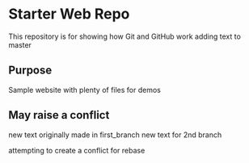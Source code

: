 # Starter Web Repo

This repository is for showing how Git and GitHub work
adding text to master

## Purpose

Sample website with plenty of files for demos

## May raise a conflict

new text originally made in first_branch
new text for 2nd branch

attempting to create a conflict for rebase
